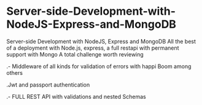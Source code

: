 # Server-side-Development-with-NodeJS-Express-and-MongoDB
Server-side Development with NodeJS, Express and MongoDB
All the best of a deployment with Node.js, express, a full restapi with permanent support with Mongo A total challenge worth reviewing

.- Middleware of all kinds for validation of errors with happi Boom among others

.Jwt and passport authentication

.- FULL REST API with validations and nested Schemas

